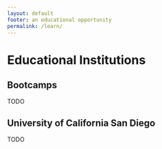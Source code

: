 ```yaml
---
layout: default
footer: an educational opportunity
permalink: /learn/
---
```


# Educational Institutions

## Bootcamps

TODO

## University of California San Diego

TODO
